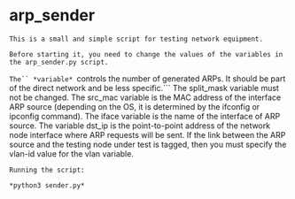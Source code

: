 # arp_sender
```
This is a small and simple script for testing network equipment.

Before starting it, you need to change the values of the variables in the arp_sender.py script.
```
```The`` *variable* ```controls the number of generated ARPs. It should be part of the direct network and be less specific.``` 
The split_mask variable must not be changed.
The src_mac variable is the MAC address of the interface ARP source (depending on the OS, it is determined by the ifconfig or ipconfig command).
The iface variable is the name of the interface of ARP source.
The variable dst_ip is the point-to-point address of the network node interface where ARP requests will be sent.
If the link between the ARP source and the testing node under test is tagged, then you must specify the vlan-id value for the vlan variable.
```
Running the script:

*python3 sender.py*

